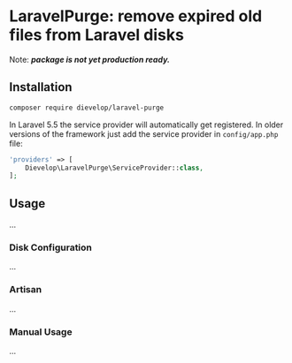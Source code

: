 # LaravelPurge: remove expired old files from Laravel disks

Note: ***package is not yet production ready.***

## Installation
``` bash
composer require dievelop/laravel-purge
```

In Laravel 5.5 the service provider will automatically get registered.
In older versions of the framework just add the service provider in
`config/app.php` file:

```php
'providers' => [
    Dievelop\LaravelPurge\ServiceProvider::class,
];
```

## Usage
...

### Disk Configuration
...

### Artisan
...

### Manual Usage
...


